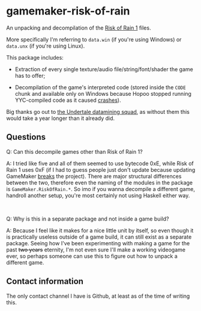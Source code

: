 # gamemaker-risk-of-rain

An unpacking and decompilation of the
[Risk of Rain 1](https://store.steampowered.com/app/248820/Risk_of_Rain/) files.

More specifically I'm referring to `data.win` (if you're using Windows) or
`data.unx` (if you're using Linux).

This package includes:

  * Extraction of every single texture/audio file/string/font/shader the game
    has to offer;

  * Decompilation of the game's interpreted code (stored inside the
    `CODE` chunk and available only on Windows because Hopoo stopped running
    YYC-compiled code as it caused
    [crashes](https://riskofrain.fandom.com/wiki/Updates#Patch_v1.2.3)).

Big thanks go out to
[the Undertale datamining squad](https://pcy.ulyssis.be/undertale/),
as without them this would take a year longer than it already did.



## Questions

Q: Can this decompile games other than Risk of Rain 1?

A: I tried like five and all of them seemed to use bytecode 0xE, while
   Risk of Rain 1 uses 0xF (if I had to guess people just don't update because
   updating GameMaker
   [breaks](https://www.reddit.com/r/gamemaker/comments/89sukv/the_latest_update_broke_my_game/)
   the project). There are major structural differences between the two, therefore even the
   naming of the modules in the package is `GameMaker.RiskOfRain.*`. So imo if you wanna
   decompile a different game, handroll another setup, you're most certainly not
   using Haskell either way.

<br>

Q: Why is this in a separate package and not inside a game build?

A: Because I feel like it makes for a nice little unit by itself, so even though
   it is practically useless outside of a game build, it can still exist as a separate
   package. Seeing how I've been experimenting with making a game for the past ~~two years~~
   eternity, I'm not even sure I'll make a working videogame ever,
   so perhaps someone can use this to figure out how to unpack a different game.



## Contact information

The only contact channel I have is Github, at least as of the time of writing this.
